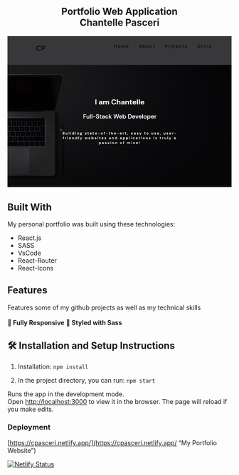 <h2 align="center">
Portfolio Web Application <br/>
Chantelle Pasceri
</h2>

<div align="center">
<img src="./webpage.jpg" alt="demo"/>
</div>


## Built With

My personal portfolio was built using these technologies:

- React.js
- SASS
- VsCode
- React-Router
- React-Icons

## Features

Features some of my github projects as well as my technical skills <br/>
<br/>
**📱 Fully Responsive**
**🎨 Styled with Sass**

## 🛠 Installation and Setup Instructions

1. Installation: `npm install`

2. In the project directory, you can run: `npm start`

Runs the app in the development mode.\
Open [http://localhost:3000](http://localhost:3000) to view it in the browser.
The page will reload if you make edits.

### Deployment

[https://cpasceri.netlify.app/](https://cpasceri.netlify.app/ “My Portfolio Website”)

[![Netlify Status](https://api.netlify.com/api/v1/badges/fff17987-09de-4070-bbf9-b70ca0ca931c/deploy-status)](https://app.netlify.com/sites/cpasceri/deploys)